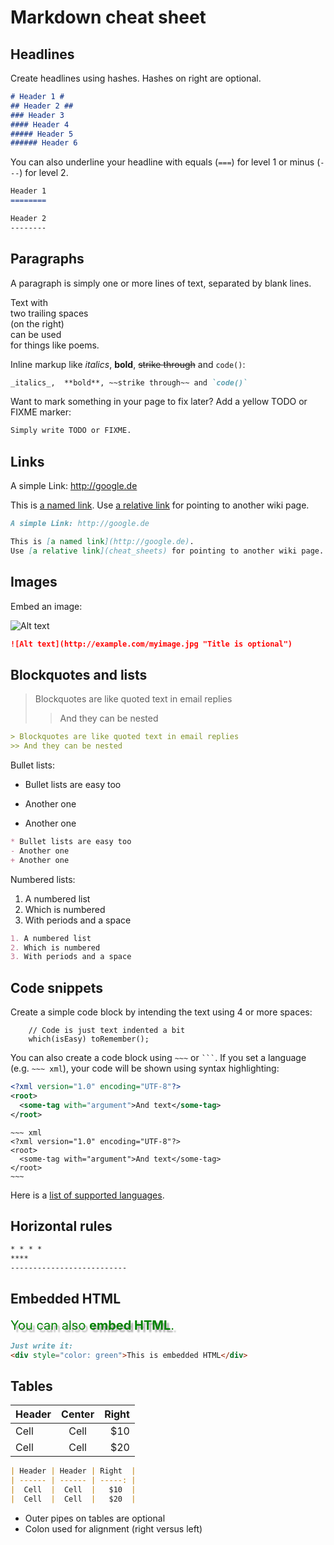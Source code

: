 Markdown cheat sheet
====================

Headlines
---------

Create headlines using hashes. Hashes on right are optional.

~~~ markdown
# Header 1 #
## Header 2 ##
### Header 3
#### Header 4
##### Header 5
###### Header 6
~~~

You can also underline your headline with equals (`===`) for level 1 or minus (`---`) for level 2.

~~~ markdown
Header 1
========

Header 2
--------
~~~


Paragraphs
----------

A paragraph is simply one or more lines of text,
separated by blank lines.

Text with  
two trailing spaces  
(on the right)  
can be used  
for things like poems.  

Inline markup like _italics_,  **bold**, ~~strike through~~ and `code()`:

~~~ markdown
_italics_,  **bold**, ~~strike through~~ and `code()`
~~~

Want to mark something in your page to fix later? Add a yellow TODO or FIXME marker:

~~~markdown
Simply write TODO or FIXME.
~~~



Links
-----

A simple Link: http://google.de

This is [a named link](http://google.de).
Use [a relative link](cheat_sheets) for pointing to another wiki page.


~~~ markdown
A simple Link: http://google.de

This is [a named link](http://google.de).
Use [a relative link](cheat_sheets) for pointing to another wiki page.
~~~


Images
------

Embed an image:

![Alt text](http://nuclearpixel.com/content/icons/2010-02-09_stellar_icons_from_space_from_2005/earth_128.png "Title is optional")

~~~ markdown
![Alt text](http://example.com/myimage.jpg "Title is optional")
~~~


Blockquotes and lists
---------------------

> Blockquotes are like quoted text in email replies
>> And they can be nested

~~~ markdown
> Blockquotes are like quoted text in email replies
>> And they can be nested
~~~

Bullet lists:

* Bullet lists are easy too
- Another one
+ Another one

~~~ markdown
* Bullet lists are easy too
- Another one
+ Another one
~~~

Numbered lists:

1. A numbered list
2. Which is numbered
3. With periods and a space

~~~ markdown
1. A numbered list
2. Which is numbered
3. With periods and a space
~~~


Code snippets
-------------

Create a simple code block by intending the text using 4 or more spaces:

~~~
    // Code is just text indented a bit
    which(isEasy) toRemember();
~~~

You can also create a code block using `~~~` or <code>```</code>. If you set a language (e.g. `~~~ xml`), your code will be shown using syntax highlighting:

~~~ xml
<?xml version="1.0" encoding="UTF-8"?>
<root>
  <some-tag with="argument">And text</some-tag>
</root>
~~~

    ~~~ xml
    <?xml version="1.0" encoding="UTF-8"?>
    <root>
      <some-tag with="argument">And text</some-tag>
    </root>
    ~~~

Here is a [list of supported languages](http://prismjs.com/#languages-list).



Horizontal rules
----------------

~~~ markdown
* * * *
****
--------------------------
~~~



Embedded HTML
-------------

<div style="font-size: 20px; color:green; text-shadow: 4px 4px 2px rgba(0, 0, 0, 0.3);">
You can also <b>embed HTML</b>.
</div>

~~~ markdown
Just write it:
<div style="color: green">This is embedded HTML</div>
~~~


Tables
------

| Header | Center | Right  |
| ------ | :----: | -----: |
|  Cell  |  Cell  |   $10  |
|  Cell  |  Cell  |   $20  |

~~~ markdown
| Header | Header | Right  |
| ------ | ------ | -----: |
|  Cell  |  Cell  |   $10  |
|  Cell  |  Cell  |   $20  |
~~~

* Outer pipes on tables are optional
* Colon used for alignment (right versus left)
